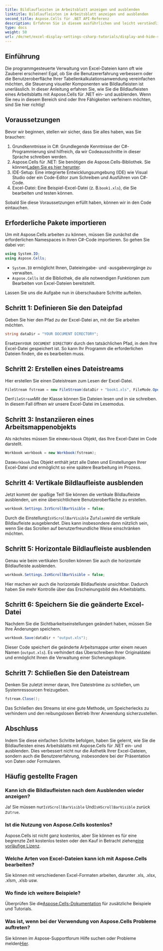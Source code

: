 ```yaml
---
title: Bildlaufleisten im Arbeitsblatt anzeigen und ausblenden
linktitle: Bildlaufleisten im Arbeitsblatt anzeigen und ausblenden
second_title: Aspose.Cells für .NET API-Referenz
description: Erfahren Sie in diesem ausführlichen und leicht verständlichen Tutorial, wie Sie mit Aspose.Cells für .NET Bildlaufleisten in Excel-Arbeitsblättern anzeigen und ausblenden.
type: docs
weight: 50
url: /de/net/excel-display-settings-csharp-tutorials/display-and-hide-scroll-bars-of-worksheet/
---
```

## Einführung

Die programmgesteuerte Verwaltung von Excel-Dateien kann oft wie Zauberei erscheinen! Egal, ob Sie die Benutzererfahrung verbessern oder die Benutzeroberfläche Ihrer Tabellenkalkulationsanwendung vereinfachen möchten, die Steuerung visueller Komponenten wie Bildlaufleisten ist unerlässlich. In dieser Anleitung erfahren Sie, wie Sie die Bildlaufleisten eines Arbeitsblatts mit Aspose.Cells für .NET ein- und ausblenden. Wenn Sie neu in diesem Bereich sind oder Ihre Fähigkeiten verfeinern möchten, sind Sie hier richtig!

## Voraussetzungen

Bevor wir beginnen, stellen wir sicher, dass Sie alles haben, was Sie brauchen:

1. Grundkenntnisse in C#: Grundlegende Kenntnisse der C#-Programmierung sind hilfreich, da wir Codeausschnitte in dieser Sprache schreiben werden.
2.  Aspose.Cells für .NET: Sie benötigen die Aspose.Cells-Bibliothek. Sie können[Laden Sie es hier herunter](https://releases.aspose.com/cells/net/).
3. IDE-Setup: Eine integrierte Entwicklungsumgebung (IDE) wie Visual Studio oder ein Code-Editor zum Schreiben und Ausführen von C#-Code.
4.  Excel-Datei: Eine Beispiel-Excel-Datei (z. B.`book1.xls`), die Sie bearbeiten und testen können.

Sobald Sie diese Voraussetzungen erfüllt haben, können wir in den Code eintauchen.

## Erforderliche Pakete importieren

Um mit Aspose.Cells arbeiten zu können, müssen Sie zunächst die erforderlichen Namespaces in Ihren C#-Code importieren. So gehen Sie dabei vor:

```csharp
using System.IO;
using Aspose.Cells;
```

- `System.IO` ermöglicht Ihnen, Dateieingabe- und -ausgabevorgänge zu verwalten.
- `Aspose.Cells` ist die Bibliothek, die alle notwendigen Funktionen zum Bearbeiten von Excel-Dateien bereitstellt.

Lassen Sie uns die Aufgabe nun in überschaubare Schritte aufteilen.

## Schritt 1: Definieren Sie den Dateipfad

Geben Sie hier den Pfad zu der Excel-Datei an, mit der Sie arbeiten möchten.


```csharp
string dataDir = "YOUR DOCUMENT DIRECTORY";
```
  
 Ersetzen`YOUR DOCUMENT DIRECTORY` durch den tatsächlichen Pfad, in dem Ihre Excel-Datei gespeichert ist. So kann Ihr Programm die erforderlichen Dateien finden, die es bearbeiten muss.

## Schritt 2: Erstellen eines Dateistreams

Hier erstellen Sie einen Dateistream zum Lesen der Excel-Datei.


```csharp
FileStream fstream = new FileStream(dataDir + "book1.xls", FileMode.Open);
```
  
 Der`FileStream`Mit der Klasse können Sie Dateien lesen und in sie schreiben. In diesem Fall öffnen wir unsere Excel-Datei im Lesemodus.

## Schritt 3: Instanziieren eines Arbeitsmappenobjekts

 Als nächstes müssen Sie eine`Workbook` Objekt, das Ihre Excel-Datei im Code darstellt.


```csharp
Workbook workbook = new Workbook(fstream);
```
  
 Das`Workbook` Das Objekt enthält jetzt alle Daten und Einstellungen Ihrer Excel-Datei und ermöglicht so eine spätere Bearbeitung im Prozess.

## Schritt 4: Vertikale Bildlaufleiste ausblenden

Jetzt kommt der spaßige Teil! Sie können die vertikale Bildlaufleiste ausblenden, um eine übersichtlichere Benutzeroberfläche zu erstellen.


```csharp
workbook.Settings.IsVScrollBarVisible = false;
```
  
 Durch die Einstellung`IsVScrollBarVisible` Zu`false`wird die vertikale Bildlaufleiste ausgeblendet. Dies kann insbesondere dann nützlich sein, wenn Sie das Scrollen auf benutzerfreundliche Weise einschränken möchten.

## Schritt 5: Horizontale Bildlaufleiste ausblenden

Genau wie beim vertikalen Scrollen können Sie auch die horizontale Bildlaufleiste ausblenden.


```csharp
workbook.Settings.IsHScrollBarVisible = false;
```
  
Hier machen wir auch die horizontale Bildlaufleiste unsichtbar. Dadurch haben Sie mehr Kontrolle über das Erscheinungsbild des Arbeitsblatts.

## Schritt 6: Speichern Sie die geänderte Excel-Datei

Nachdem Sie die Sichtbarkeitseinstellungen geändert haben, müssen Sie Ihre Änderungen speichern. 


```csharp
workbook.Save(dataDir + "output.xls");
```
  
Dieser Code speichert die geänderte Arbeitsmappe unter einem neuen Namen (`output.xls`). Es verhindert das Überschreiben Ihrer Originaldatei und ermöglicht Ihnen die Verwaltung einer Sicherungskopie.

## Schritt 7: Schließen Sie den Dateistream

Denken Sie zuletzt immer daran, Ihre Dateiströme zu schließen, um Systemressourcen freizugeben.


```csharp
fstream.Close();
```
  
Das Schließen des Streams ist eine gute Methode, um Speicherlecks zu verhindern und den reibungslosen Betrieb Ihrer Anwendung sicherzustellen.

## Abschluss

Indem Sie diese einfachen Schritte befolgen, haben Sie gelernt, wie Sie die Bildlaufleisten eines Arbeitsblatts mit Aspose.Cells für .NET ein- und ausblenden. Dies verbessert nicht nur die Ästhetik Ihrer Excel-Dateien, sondern auch die Benutzererfahrung, insbesondere bei der Präsentation von Daten oder Formularen. 

## Häufig gestellte Fragen

### Kann ich die Bildlaufleisten nach dem Ausblenden wieder anzeigen?  
 Ja! Sie müssen nur`IsVScrollBarVisible` Und`IsHScrollBarVisible` zurück zu`true`.

### Ist die Nutzung von Aspose.Cells kostenlos?  
 Aspose.Cells ist nicht ganz kostenlos, aber Sie können es für eine begrenzte Zeit kostenlos testen oder den Kauf in Betracht ziehen[eine vorläufige Lizenz](https://purchase.aspose.com/temporary-license/).

### Welche Arten von Excel-Dateien kann ich mit Aspose.Cells bearbeiten?  
Sie können mit verschiedenen Excel-Formaten arbeiten, darunter .xls, .xlsx, .xlsm, .xlsb usw.

### Wo finde ich weitere Beispiele?  
 Überprüfen Sie die[Aspose.Cells-Dokumentation](https://reference.aspose.com/cells/net/) für zusätzliche Beispiele und Tutorials.

### Was ist, wenn bei der Verwendung von Aspose.Cells Probleme auftreten?  
 Sie können im Aspose-Supportforum Hilfe suchen oder Probleme melden[Hier](https://forum.aspose.com/c/cells/9).